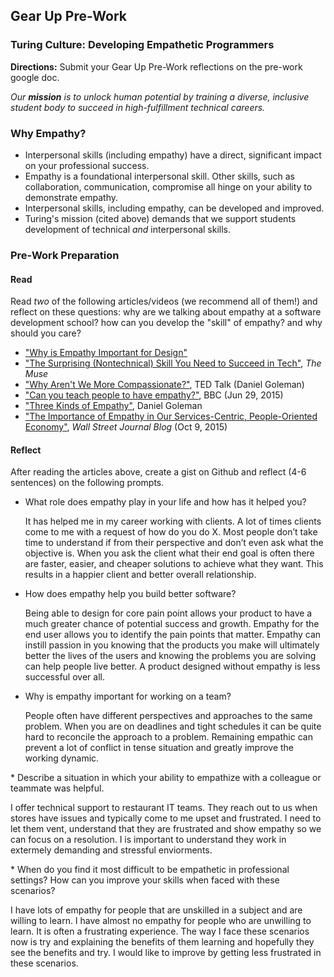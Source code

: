 ## Gear Up Pre-Work
### Turing Culture: Developing Empathetic Programmers

**Directions:** Submit your Gear Up Pre-Work reflections on the pre-work google doc. 

_Our **mission** is to unlock human potential by training a diverse, inclusive student body to succeed in high-fulfillment technical careers._

### Why Empathy?
* Interpersonal skills (including empathy) have a direct, significant impact on your professional success.
* Empathy is a foundational interpersonal skill. Other skills, such as collaboration, communication, compromise all hinge on your ability to demonstrate empathy.
* Interpersonal skills, including empathy, can be developed and improved.
* Turing's mission (cited above) demands that we support students development of technical _and_ interpersonal skills. 

### Pre-Work Preparation
#### Read
Read _two_ of the following articles/videos (we recommend all of them!) and reflect on these questions: why are we talking about empathy at a software development school? how can you develop the "skill" of empathy? and why should you care?

* ["Why is Empathy Important for Design"](http://www.bresslergroup.com/blog/why-empathic-design/)
* ["The Surprising (Nontechnical) Skill You Need to Succeed in Tech"](https://www.themuse.com/advice/the-surprising-and-nontechnical-skill-you-need-to-succeed-in-tech), _The Muse_
* ["Why Aren't We More Compassionate?"](http://www.ted.com/talks/daniel_goleman_on_compassion#t-39146), TED Talk (Daniel Goleman)
* ["Can you teach people to have empathy?"](http://www.bbc.com/news/magazine-33287727), BBC (Jun 29, 2015)
* ["Three Kinds of Empathy"](http://www.danielgoleman.info/three-kinds-of-empathy-cognitive-emotional-compassionate/), Daniel Goleman
* ["The Importance of Empathy in Our Services-Centric, People-Oriented Economy"](http://blogs.wsj.com/cio/2015/10/09/the-importance-of-empathy-in-our-services-centric-people-oriented-economy/), _Wall Street Journal Blog_ (Oct 9, 2015)

#### Reflect
After reading the articles above, create a gist on Github and reflect (4-6 sentences) on the following prompts.
* What role does empathy play in your life and how has it helped you?<p>
It has helped me in my career working with clients. A lot of times clients come to me with a request of how do you do X. Most people don’t take time to understand if from their perspective and don’t even ask what the objective is. When you ask the client what their end goal is often there are faster, easier, and cheaper solutions to achieve what they want. This results in a happier client and better overall relationship. 
</p>

* How does empathy help you build better software?<p>
Being able to design for core pain point allows your product to have a much greater chance of potential success and growth. Empathy for the end user allows you to identify the pain points that matter. Empathy can instill passion in you knowing that the products you make will ultimately better the lives of the users and knowing the problems you are solving can help people live better. A product designed without empathy is less successful over all.
</p>

* Why is empathy important for working on a team?<p>
People often have different perspectives and approaches to the same problem. When you are on deadlines and tight schedules it can be quite hard to reconcile the approach to a problem. Remaining empathic can prevent a lot of conflict in tense situation and greatly improve the working dynamic.
</p>
* Describe a situation in which your ability to empathize with a colleague or teammate was helpful.<p>
I offer technical support to restaurant IT teams. They reach out to us when stores have issues and typically come to me upset and frustrated. I need to let them vent, understand that they are frustrated and show empathy so we can focus on a resolution. I is important to understand they work in extermely demanding and stressful enviorments.
</p>
* When do you find it most difficult to be empathetic in professional settings? How can you improve your skills when faced with these scenarios?<p>

I have lots of empathy for people that are unskilled in a subject and are willing to learn.  I have almost no empathy for people who are unwilling to learn. It is often a frustrating experience. The way I face these scenarios now is try and explaining the benefits of them learning and hopefully they see the benefits and try. I would like to improve by getting less frustrated in these scenarios. 


</p>

